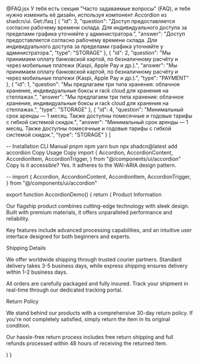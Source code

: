 @FAQ.jsx 
У тебя есть секция "Часто задаваемые вопросы" (FAQ), и тебе нужно изменить её дизайн, используя компонент Accordion из shadcn/ui.
Get:/faq
[
    {
        "id": 3,
        "question": "Доступ предоставляется согласно рабочему времени склада. Для индивидуального доступа за пределами графика уточняйте у администратора.",
        "answer": "Доступ предоставляется согласно рабочему времени склада. Для индивидуального доступа за пределами графика уточняйте у администратора.",
        "type": "STORAGE"
    },
    {
        "id": 2,
        "question": "Мы принимаем оплату банковской картой, по безналичному расчёту и через мобильные платежи (Kaspi, Apple Pay и др.).",
        "answer": "Мы принимаем оплату банковской картой, по безналичному расчёту и через мобильные платежи (Kaspi, Apple Pay и др.).",
        "type": "PAYMENT"
    },
    {
        "id": 1,
        "question": "Мы предлагаем три типа хранения: облачное хранение, индивидуальные боксы и rack cloud для хранения на стеллажах.",
        "answer": "Мы предлагаем три типа хранения: облачное хранение, индивидуальные боксы и rack cloud для хранения на стеллажах.",
        "type": "STORAGE"
    },
    {
        "id": 4,
        "question": "Минимальный срок аренды — 1 месяц. Также доступны помесячные и годовые тарифы с гибкой системой скидок.",
        "answer": "Минимальный срок аренды — 1 месяц. Также доступны помесячные и годовые тарифы с гибкой системой скидок.",
        "type": "STORAGE"
    }
]

--
Installation
CLI
Manual
pnpm
npm
yarn
bun
npx shadcn@latest add accordion
Copy
Usage
Copy
import {
  Accordion,
  AccordionContent,
  AccordionItem,
  AccordionTrigger,
} from "@/components/ui/accordion"
Copy
<Accordion type="single" collapsible>
  <AccordionItem value="item-1">
    <AccordionTrigger>Is it accessible?</AccordionTrigger>
    <AccordionContent>
      Yes. It adheres to the WAI-ARIA design pattern.
    </AccordionContent>
  </AccordionItem>
</Accordion>

--
import {
  Accordion,
  AccordionContent,
  AccordionItem,
  AccordionTrigger,
} from "@/components/ui/accordion"

export function AccordionDemo() {
  return (
    <Accordion
      type="single"
      collapsible
      className="w-full"
      defaultValue="item-1"
    >
      <AccordionItem value="item-1">
        <AccordionTrigger>Product Information</AccordionTrigger>
        <AccordionContent className="flex flex-col gap-4 text-balance">
          <p>
            Our flagship product combines cutting-edge technology with sleek
            design. Built with premium materials, it offers unparalleled
            performance and reliability.
          </p>
          <p>
            Key features include advanced processing capabilities, and an
            intuitive user interface designed for both beginners and experts.
          </p>
        </AccordionContent>
      </AccordionItem>
      <AccordionItem value="item-2">
        <AccordionTrigger>Shipping Details</AccordionTrigger>
        <AccordionContent className="flex flex-col gap-4 text-balance">
          <p>
            We offer worldwide shipping through trusted courier partners.
            Standard delivery takes 3-5 business days, while express shipping
            ensures delivery within 1-2 business days.
          </p>
          <p>
            All orders are carefully packaged and fully insured. Track your
            shipment in real-time through our dedicated tracking portal.
          </p>
        </AccordionContent>
      </AccordionItem>
      <AccordionItem value="item-3">
        <AccordionTrigger>Return Policy</AccordionTrigger>
        <AccordionContent className="flex flex-col gap-4 text-balance">
          <p>
            We stand behind our products with a comprehensive 30-day return
            policy. If you&apos;re not completely satisfied, simply return the
            item in its original condition.
          </p>
          <p>
            Our hassle-free return process includes free return shipping and
            full refunds processed within 48 hours of receiving the returned
            item.
          </p>
        </AccordionContent>
      </AccordionItem>
    </Accordion>
  )
}
